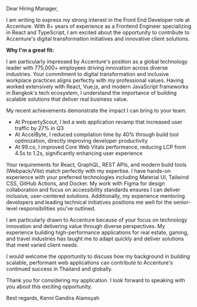 Dear Hiring Manager,

I am writing to express my strong interest in the Front End Developer role at Accenture. With 8+ years of experience as a Frontend Engineer specializing in React and TypeScript, I am excited about the opportunity to contribute to Accenture's digital transformation initiatives and innovative client solutions.

**Why I'm a great fit:**

I am particularly impressed by Accenture's position as a global technology leader with 775,000+ employees driving innovation across diverse industries. Your commitment to digital transformation and inclusive workplace practices aligns perfectly with my professional values. Having worked extensively with React, Vue.js, and modern JavaScript frameworks in Bangkok's tech ecosystem, I understand the importance of building scalable solutions that deliver real business value.

My recent achievements demonstrate the impact I can bring to your team:
- At PropertyScout, I led a web application revamp that increased user traffic by 27% in Q3
- At AccelByte, I reduced compilation time by 40% through build tool optimization, directly improving developer productivity
- At 99.co, I improved Core Web Vitals performance, reducing LCP from 4.5s to 1.2s, significantly enhancing user experience

Your requirements for React, GraphQL, REST APIs, and modern build tools (Webpack/Vite) match perfectly with my expertise. I have hands-on experience with your preferred technologies including Material UI, Tailwind CSS, GitHub Actions, and Docker. My work with Figma for design collaboration and focus on accessibility standards ensures I can deliver inclusive, user-centered solutions. Additionally, my experience mentoring developers and leading technical initiatives positions me well for the senior-level responsibilities you've outlined.

I am particularly drawn to Accenture because of your focus on technology innovation and delivering value through diverse perspectives. My experience building high-performance applications for real estate, gaming, and travel industries has taught me to adapt quickly and deliver solutions that meet varied client needs.

I would welcome the opportunity to discuss how my background in building scalable, performant web applications can contribute to Accenture's continued success in Thailand and globally.

Thank you for considering my application. I look forward to speaking with you about this exciting opportunity.

Best regards,
Kenni Gandira Alamsyah